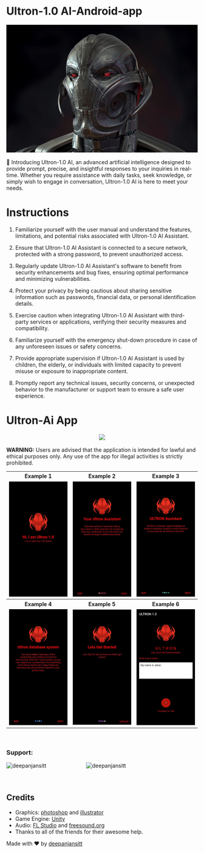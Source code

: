 # Ultron-1.0 AI-Android-app
<center><img src="https://github.com/deepanjansitt/Ultron-1.0/blob/main/Ultron-1.0%20banner/photo_2023-11-17_01-09-41.jpg" width="1000"></center></img>

🤖 Introducing Ultron-1.0 AI, an advanced artificial intelligence designed to provide prompt, precise, and insightful responses to your inquiries in real-time. Whether you require assistance with daily tasks, seek knowledge, or simply wish to engage in conversation, Ultron-1.0 AI is here to meet your needs.

# Instructions 

1. Familiarize yourself with the user manual and understand the features, limitations, and potential risks associated with Ultron-1.0 AI Assistant.

2. Ensure that Ultron-1.0 AI Assistant is connected to a secure network, protected with a strong password, to prevent unauthorized access.

3. Regularly update Ultron-1.0 AI Assistant's software to benefit from security enhancements and bug fixes, ensuring optimal performance and minimizing vulnerabilities.

4. Protect your privacy by being cautious about sharing sensitive information such as passwords, financial data, or personal identification details.

5. Exercise caution when integrating Ultron-1.0 AI Assistant with third-party services or applications, verifying their security measures and compatibility.

6. Familiarize yourself with the emergency shut-down procedure in case of any unforeseen issues or safety concerns.

7. Provide appropriate supervision if Ultron-1.0 AI Assistant is used by children, the elderly, or individuals with limited capacity to prevent misuse or exposure to inappropriate content.

8. Promptly report any technical issues, security concerns, or unexpected behavior to the manufacturer or support team to ensure a safe user experience.

# Ultron-Ai App

<p align="center">
  <a href="https://drive.google.com/file/d/1c7ReaIftR4D9xbZGU-yAyeGm1gHLCure/view?usp=drivesdk">
    <img src="https://www.mtctutorials.com/wp-content/uploads/2019/04/Download-button-png-red-color-by-mtc-tutorials-2048x574.png" height="100">
  </a>
</p>

<b>WARNING:</b> Users are advised that the application is intended for lawful and ethical purposes only. Any use of the app for illegal activities is strictly prohibited.

<table style="width:100%">
  <tr>
    <th>Example 1</th>
    <th>Example 2</th>
    <th>Example 3</th>
  </tr>
  <tr>
    <td><img src="Screenshots/s1.jpg"/></td>
    <td><img src="Screenshots/s2.jpg"/></td>
    <td><img src="Screenshots/s3.jpg"/></td>
  </tr>
  <tr>
    <th>Example 4</th>
    <th>Example 5</th>
    <th>Example 6</th>
  </tr>
  <tr>
    <td><img src="Screenshots/s4.jpg"/></td>
    <td><img src="Screenshots/s5.jpg"/></td>
    <td><img src="Screenshots/s6.jpg"/></td>
  </tr>
 
</table>
<br>

<h3 align="left">Support:</h3>
<p><a href="https://www.buymeacoffee.com/deepanjansitt"> <img align="left" src="https://cdn.buymeacoffee.com/buttons/v2/default-yellow.png" height="50" width="210" alt="deepanjansitt" /></a><a href="https://ko-fi.com/deepanjansitt"> <img align="left" src="https://cdn.ko-fi.com/cdn/kofi3.png?v=3" height="50" width="210" alt="deepanjansitt" /></a></p><br><br><br>

## Credits

- Graphics: [photoshop](https://www.adobe.com/products/photoshop.html) and [illustrator](https://www.adobe.com/products/illustrator.html)
- Game Engine: [Unity](https://unity3d.com/)
- Audio: [FL Studio](https://www.image-line.com/flstudio/) and [freesound.org](https://freesound.org/)
- Thanks to all of the friends for their awesome help.


Made with :heart: by [deepanjansitt](https://github.com/deepanjansitt)

